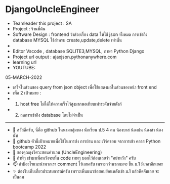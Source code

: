# DjangoUncleEngineer

- Teamleader this project : SA
- Project : ร้านพี่ต้น
- Software Design : frontend ว่าด้วยเรื่อง data ให้ใช้ json ทั้งหมด การเข้าถึง database MYSQL ใช้สำหรบ create,update,delete เท่านั้น
- 
- Editor Vscode , database SQLITE3,MYSQL, ภาษา Python Django
- Project url output : ajaxjson.pythonanywhere.com
- learning url
- YOUTUBE:

05-MARCH-2022
- เสร็จในส่วนของ query from json object เพื่อใช้แสดงผลในส่วนของหน้า front end 
- เพื่อ 2 เป้าหมาย : 
- 1. host free ไม่ได้ให้ความเร็วไว้สูงมากพอเทียบเท่าระดับจ่ายตังก์
- 2. ลดการเข้าถึง database โดยไม่จำเป็น
-----------------------------------------------------------------------------------
- 👋 สวัสดีครับ, นี่คือ github ในนามกลุ่มของ นักเรียน ป.5 4 คน น้องบาส น้องฝน น้องสา น้องนัท
- 👀 github ตัวนี้เป้าเหมายเพื่อใช้ในการส่ง การบ้าน และ เวิร์คชอบ จากการเข้า คลาส Python bootcamp 2022 
- 🌱 ของคุณลุงวิศวะสอนคำนวน (UncleEngineering)
- 💞️ ถ้าพี่ๆ เข้ามาเพื่อหวังจะเห็น code เทพๆ บอกไว้ก่อนเลยว่า "อย่าหวัง" ครับ 
- 📫 ถ้ามีอะไรแนะนำพวกเรา comment ไว้เลยครับ เพราะกว่าพวกผมจะ ขึ้น ม.1 มีเวลาอีกเยอะ
- ✨ ต้องรีบเก็บเกี่ยวประสบการณ์ครับ เพราะเห็นแนวข้อสอบย้อนหลังเข้า ม.1 แล้วหืดจับเลย จะเป็นลม

<!---
BasFonSaNut/BasFonSaNut is a ✨ special ✨ repository because its `README.md` (this file) appears on your GitHub profile.
You can click the Preview link to take a look at your changes.
--->
